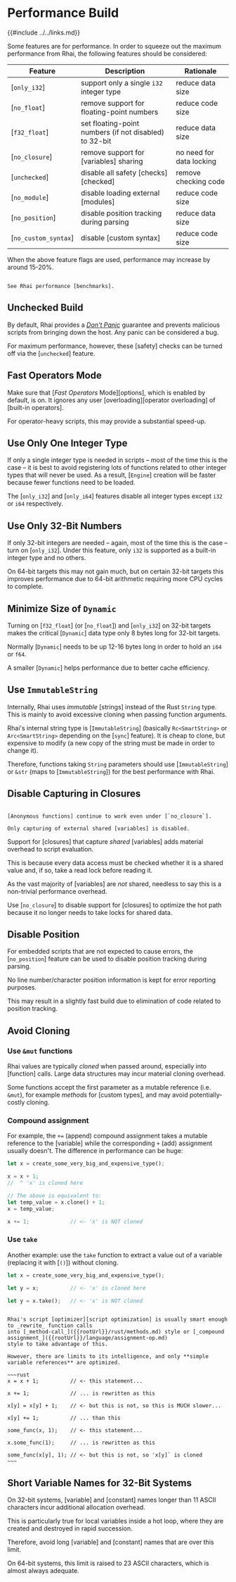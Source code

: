 Performance Build
=================

{{#include ../../links.md}}


Some features are for performance.  In order to squeeze out the maximum performance from Rhai, the
following features should be considered:

| Feature              | Description                                            | Rationale                |
| -------------------- | ------------------------------------------------------ | ------------------------ |
| [`only_i32`]         | support only a single `i32` integer type               | reduce data size         |
| [`no_float`]         | remove support for floating-point numbers              | reduce code size         |
| [`f32_float`]        | set floating-point numbers (if not disabled) to 32-bit | reduce data size         |
| [`no_closure`]       | remove support for [variables] sharing                 | no need for data locking |
| [`unchecked`]        | disable all safety [checks][checked]                   | remove checking code     |
| [`no_module`]        | disable loading external [modules]                     | reduce code size         |
| [`no_position`]      | disable position tracking during parsing               | reduce data size         |
| [`no_custom_syntax`] | disable [custom syntax]                                | reduce code size         |

When the above feature flags are used, performance may increase by around 15-20%.

~~~admonish info.small "See also: Benchmarks"

See Rhai performance [benchmarks].
~~~


Unchecked Build
---------------

By default, Rhai provides a [_Don't Panic_](https://en.wikipedia.org/wiki/Phrases_from_The_Hitchhiker%27s_Guide_to_the_Galaxy#Don't_Panic)
guarantee and prevents malicious scripts from bringing down the host. Any panic can be considered a bug.

For maximum performance, however, these [safety] checks can be turned off via the [`unchecked`] feature.


Fast Operators Mode
-------------------

Make sure that [_Fast Operators_ Mode][options], which is enabled by default, is on.  It ignores any
user [overloading][operator overloading] of [built-in operators].

For operator-heavy scripts, this may provide a substantial speed-up.


Use Only One Integer Type
-------------------------

If only a single integer type is needed in scripts &ndash; most of the time this is the case &ndash;
it is best to avoid registering lots of functions related to other integer types that will never be used.
As a result, [`Engine`] creation will be faster because fewer functions need to be loaded.

The [`only_i32`] and [`only_i64`] features disable all integer types except `i32` or `i64` respectively.


Use Only 32-Bit Numbers
-----------------------

If only 32-bit integers are needed &ndash; again, most of the time this is the case &ndash; turn on [`only_i32`].
Under this feature, only `i32` is supported as a built-in integer type and no others.

On 64-bit targets this may not gain much, but on certain 32-bit targets this improves performance
due to 64-bit arithmetic requiring more CPU cycles to complete.


Minimize Size of `Dynamic`
--------------------------

Turning on [`f32_float`] (or [`no_float`]) and [`only_i32`] on 32-bit targets makes the critical
[`Dynamic`] data type only 8 bytes long for 32-bit targets.

Normally [`Dynamic`] needs to be up 12-16 bytes long in order to hold an `i64` or `f64`.

A smaller [`Dynamic`] helps performance due to better cache efficiency.


Use `ImmutableString`
---------------------

Internally, Rhai uses _immutable_ [strings] instead of the Rust `String` type.
This is mainly to avoid excessive cloning when passing function arguments.

Rhai's internal string type is [`ImmutableString`] (basically `Rc<SmartString>` or
`Arc<SmartString>` depending on the [`sync`] feature). It is cheap to clone, but expensive to modify
(a new copy of the string must be made in order to change it).

Therefore, functions taking `String` parameters should use [`ImmutableString`] or `&str`
(maps to [`ImmutableString`]) for the best performance with Rhai.


Disable Capturing in Closures
-----------------------------

```admonish info.side "Anonymous functions still work"

[Anonymous functions] continue to work even under [`no_closure`].

Only capturing of external shared [variables] is disabled.
```

Support for [closures] that capture _shared_ [variables] adds material overhead to script evaluation.

This is because every data access must be checked whether it is a shared value and, if so,
take a read lock before reading it.

As the vast majority of [variables] are _not_ shared, needless to say this is a non-trivial
performance overhead.

Use [`no_closure`] to disable support for [closures] to optimize the hot path because it no longer
needs to take locks for shared data.


Disable Position
----------------

For embedded scripts that are not expected to cause errors, the [`no_position`] feature can be used
to disable position tracking during parsing.

No line number/character position information is kept for error reporting purposes.

This may result in a slightly fast build due to elimination of code related to position tracking.


Avoid Cloning
-------------

### Use `&mut` functions

Rhai values are typically _cloned_ when passed around, especially into [function] calls.
Large data structures may incur material cloning overhead.

Some functions accept the first parameter as a mutable reference (i.e. `&mut`), for example
_methods_ for [custom types], and may avoid potentially-costly cloning.

### Compound assignment

For example, the `+=` (append) compound assignment takes a mutable reference to the [variable] while
the corresponding `+` (add) assignment usually doesn't.  The difference in performance can be huge:

```rust
let x = create_some_very_big_and_expensive_type();

x = x + 1;
//  ^ 'x' is cloned here

// The above is equivalent to:
let temp_value = x.clone() + 1;
x = temp_value;

x += 1;             // <- 'x' is NOT cloned
```

### Use `take`

Another example: use the `take` function to extract a value out of a variable (replacing it with
[`()`]) without cloning.

```rust
let x = create_some_very_big_and_expensive_type();

let y = x;          // <- 'x' is cloned here

let y = x.take();   // <- 'x' is NOT cloned
```

```admonish tip "Tip: Simple variable references are already optimized"

Rhai's script [optimizer][script optimization] is usually smart enough to _rewrite_ function calls
into [_method-call_]({{rootUrl}}/rust/methods.md) style or [_compound assignment_]({{rootUrl}}/language/assignment-op.md)
style to take advantage of this.

However, there are limits to its intelligence, and only **simple variable references** are optimized.

~~~rust
x = x + 1;          // <- this statement...

x += 1;             // ... is rewritten as this

x[y] = x[y] + 1;    // <- but this is not, so this is MUCH slower...

x[y] += 1;          // ... than this

some_func(x, 1);    // <- this statement...

x.some_func(1);     // ... is rewritten as this

some_func(x[y], 1); // <- but this is not, so 'x[y]` is cloned
~~~
```


Short Variable Names for 32-Bit Systems
---------------------------------------

On 32-bit systems, [variable] and [constant] names longer than 11 ASCII characters incur additional
allocation overhead.

This is particularly true for local variables inside a hot loop, where they are created and destroyed
in rapid succession.

Therefore, avoid long [variable] and [constant] names that are over this limit.

On 64-bit systems, this limit is raised to 23 ASCII characters, which is almost always adequate.
